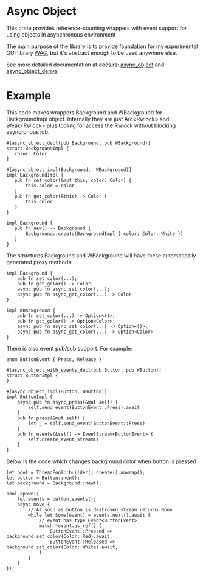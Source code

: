 # Async Object

This crate provides reference-counting wrappers with event support for using objects in asynchronous environment

The main purpose of the library is to provide foundation for my experimental GUI library
[WAG](https://github.com/milyin/wag), but it's abstract enough to be used anywhere else.

See more detailed documentation at docs.rs: [async_object](https://docs.rs/async_object/0.1.0/async_object/) and [async_object_derive](https://docs.rs/async_object_derive/0.1.0/async_object_derive/)

# Example

This code makes wrappers Background and WBackground for BackgroundImpl object. Internally they are just
Arc<Rwlock<BackgroundImpl>> and Weak<Rwlock<BackgroundImpl>> plus tooling for access the Rwlock without blocking
asyncronous job.

 ```
#[async_object_decl(pub Background, pub WBackground)]
struct BackgroundImpl {
    color: Color
}

#[async_object_impl(Background,  WBackground)]
impl BackgroundImpl {
    pub fn set_color(&mut this, color: Color) {
        this.color = color
    }
    pub fn get_color(&this) -> Color {
        this.color
    }
}

impl Background {
    pub fn new() -> Background {
        Background::create(BackgroundImpl { color: Color::White })
    }
}
```

 The structures Background and WBackground will have these automatically generated proxy methods:

```
impl Background {
    pub fn set_color(...);
    pub fn get_golor() -> Color;
    async pub fn async_set_color(...);
    async pub fn async_get_color(...) -> Color
}

impl WBackground {
    pub fn set_color(...) -> Option<()>;
    pub fn get_golor() -> Option<Color>;
    async pub fn async_set_color(...) -> Option<()>;
    async pub fn async_get_color(...) -> Option<Color>
}
 ```

There is also event pub/sub support. For example:
```
enum ButtonEvent { Press, Release }

#[async_object_with_events_decl(pub Button, pub WButton)]
struct ButtonImpl {
}

#[async_object_impl(Button, WButton)]
impl ButtonImpl {
    async pub fn async_press(&mut self) {
        self.send_event(ButtonEvent::Press).await
    }
    pub fn press(&mut self) {
        let _ = self.send_event(ButtonEvent::Press)
    }
    pub fn events(&self) -> EventStream<ButtonEvent> {
        self.create_event_stream()
    }
}
```

Below is the code which changes background color when button is pressed

```
let pool = ThreadPool::builder().create().unwrap();
let button = Button::new();
let background = Background::new();

pool.spawn({
    let events = button.events();
    async move {
        // As soon as button is destroyed stream returns None
        while let Some(event) = events.next().await {
            // event has type Event<ButtonEvent>
            match *event.as_ref() {
                ButtonEvent::Pressed => background.set_color(Color::Red).await,
                ButtonEvent::Released => background.set_color(Color::White).await,
            }
        }
    }
});

```
